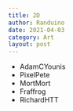 ```yaml
---
title: 2D
author: Randuino
date: 2021-04-03
category: Art
layout: post
---
```


- AdamCYounis
- PixelPete
- MortMort
- Fraffrog
- RichardHTT